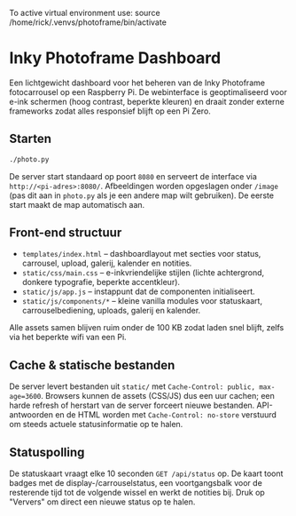 To active virtual environment use: source /home/rick/.venvs/photoframe/bin/activate


# Inky Photoframe Dashboard

Een lichtgewicht dashboard voor het beheren van de Inky Photoframe fotocarrousel op een Raspberry Pi. De webinterface is geoptimaliseerd voor e-ink schermen (hoog contrast, beperkte kleuren) en draait zonder externe frameworks zodat alles responsief blijft op een Pi Zero.

## Starten

```bash
./photo.py
```

De server start standaard op poort `8080` en serveert de interface via `http://<pi-adres>:8080/`. Afbeeldingen worden opgeslagen onder `/image` (pas dit aan in `photo.py` als je een andere map wilt gebruiken). De eerste start maakt de map automatisch aan.

## Front-end structuur

- `templates/index.html` – dashboardlayout met secties voor status, carrousel, upload, galerij, kalender en notities.
- `static/css/main.css` – e-inkvriendelijke stijlen (lichte achtergrond, donkere typografie, beperkte accentkleur).
- `static/js/app.js` – instappunt dat de componenten initialiseert.
- `static/js/components/*` – kleine vanilla modules voor statuskaart, carrouselbediening, uploads, galerij en kalender.

Alle assets samen blijven ruim onder de 100 KB zodat laden snel blijft, zelfs via het beperkte wifi van een Pi.

## Cache & statische bestanden

De server levert bestanden uit `static/` met `Cache-Control: public, max-age=3600`. Browsers kunnen de assets (CSS/JS) dus een uur cachen; een harde refresh of herstart van de server forceert nieuwe bestanden. API-antwoorden en de HTML worden met `Cache-Control: no-store` verstuurd om steeds actuele statusinformatie op te halen.

## Statuspolling

De statuskaart vraagt elke 10 seconden `GET /api/status` op. De kaart toont badges met de display-/carrouselstatus, een voortgangsbalk voor de resterende tijd tot de volgende wissel en werkt de notities bij. Druk op "Ververs" om direct een nieuwe status op te halen.

